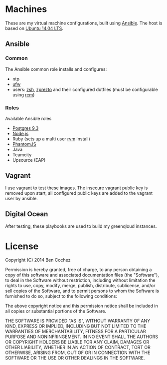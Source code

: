 # Machines

These are my virtual machine configurations, built using [Ansible](http://www.ansible.com/home). The host is based on [Ubuntu 14.04 LTS](https://wiki.ubuntu.com/LTS).

## Ansible

### Common

The Ansible common role installs and configures:

* ntp
* [ufw](https://launchpad.net/ufw)
* users: [zsh](http://www.zsh.org/), [zprezto](https://github.com/sorin-ionescu/prezto) and their configured dotfiles (must be configurable using [rcm](https://github.com/thoughtbot/rcm))

### Roles

Available Ansible roles

* [Postgres 9.3](http://www.postgresql.org/)
* [Node.js](http://nodejs.org/)
* Ruby (sets up a multi user [rvm](http://rvm.io/) install)
* [PhantomJS](http://phantomjs.org/)
* Java
* Teamcity
* Upsource (EAP)

## Vagrant

I use [vagrant](http://www.vagrantup.com/) to test these images. The insecure vagrant public key is removed upon start, all configured public keys are added to the vagrant user by ansible.

## Digital Ocean

After testing, these playbooks are used to build my greenqloud instances.

# License

Copyright (C) 2014 Ben Cochez

Permission is hereby granted, free of charge, to any person obtaining a copy of this software and associated documentation files (the "Software"), to deal in the Software without restriction, including without limitation the rights to use, copy, modify, merge, publish, distribute, sublicense, and/or sell copies of the Software, and to permit persons to whom the Software is furnished to do so, subject to the following conditions:

The above copyright notice and this permission notice shall be included in all copies or substantial portions of the Software.

THE SOFTWARE IS PROVIDED "AS IS", WITHOUT WARRANTY OF ANY KIND, EXPRESS OR IMPLIED, INCLUDING BUT NOT LIMITED TO THE WARRANTIES OF MERCHANTABILITY, FITNESS FOR A PARTICULAR PURPOSE AND NONINFRINGEMENT. IN NO EVENT SHALL THE AUTHORS OR COPYRIGHT HOLDERS BE LIABLE FOR ANY CLAIM, DAMAGES OR OTHER LIABILITY, WHETHER IN AN ACTION OF CONTRACT, TORT OR OTHERWISE, ARISING FROM, OUT OF OR IN CONNECTION WITH THE SOFTWARE OR THE USE OR OTHER DEALINGS IN THE SOFTWARE.
